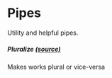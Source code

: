 Pipes
=====

Utility and helpful pipes.

##### Pluralize [(source)](https://github.com/bullhorn/novo-elements/blob/master/src/pipes/plural)

Makes works plural or vice\-versa

<code-example example="pluralize"></code-example>
